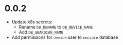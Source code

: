 # 0.0.2

- Update k8s secrets:
  - Rename `DB_DBNAME` to `DB_DEVICE_NAME`
  - Add `DB_GUARDIAN_NAME`
- Add permissions for `device` user to `noncore` database
